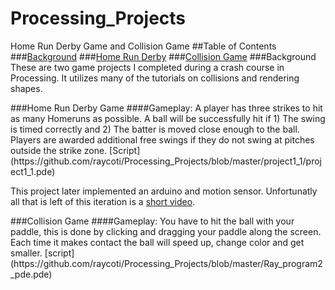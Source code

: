 # Processing_Projects
Home Run Derby Game and Collision Game
##Table of Contents
###[Background](#background)
###[Home Run Derby](#homerun)
###[Collision Game](#collision)
<a name = "background" />
###Background
These are two game projects I completed during a crash course in Processing. 
It utilizes many of the tutorials on collisions and rendering shapes.

<a name = "homerun" />
###Home Run Derby Game
####Gameplay:
A player has three strikes to hit as many Homeruns as possible. A ball will be successfully hit if 1) The swing is timed correctly and 2) The batter is moved close enough to the ball. Players are awarded additional free swings if they do not swing at pitches outside the strike zone.
[Script](https://github.com/raycoti/Processing_Projects/blob/master/project1_1/project1_1.pde)

This project later implemented an arduino and motion sensor. Unfortunatly all that is left of this iteration is a [short video](http://raycoti.com/index.php/2016/09/09/tbt-home-run-derby-game/).  


<a name = "collision" />
###Collision Game
####Gameplay:
You have to hit the ball with your paddle, this is done by clicking and dragging your paddle along the screen. Each time it makes contact the ball will speed up, change color and get smaller. 
[script](https://github.com/raycoti/Processing_Projects/blob/master/Ray_program2_pde.pde)
